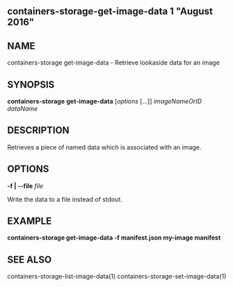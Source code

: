 ## containers-storage-get-image-data 1 "August 2016"

## NAME
containers-storage get-image-data - Retrieve lookaside data for an image

## SYNOPSIS
**containers-storage** **get-image-data** [*options* [...]] *imageNameOrID* *dataName*

## DESCRIPTION
Retrieves a piece of named data which is associated with an image.

## OPTIONS
**-f | --file** *file*

Write the data to a file instead of stdout.

## EXAMPLE
**containers-storage get-image-data -f manifest.json my-image manifest**

## SEE ALSO
containers-storage-list-image-data(1)
containers-storage-set-image-data(1)
